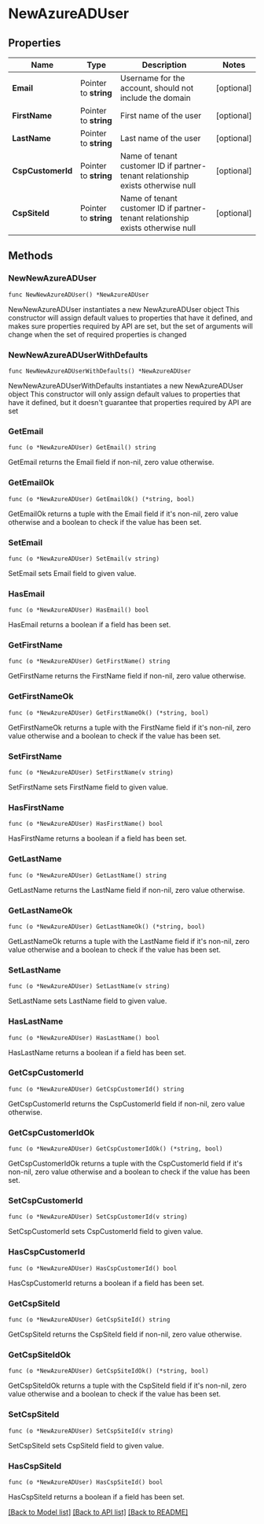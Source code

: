 # NewAzureADUser

## Properties

Name | Type | Description | Notes
------------ | ------------- | ------------- | -------------
**Email** | Pointer to **string** | Username for the account, should not include the domain | [optional] 
**FirstName** | Pointer to **string** | First name of the user | [optional] 
**LastName** | Pointer to **string** | Last name of the user | [optional] 
**CspCustomerId** | Pointer to **string** | Name of tenant customer ID if partner-tenant relationship exists otherwise null | [optional] 
**CspSiteId** | Pointer to **string** | Name of tenant customer ID if partner-tenant relationship exists otherwise null | [optional] 

## Methods

### NewNewAzureADUser

`func NewNewAzureADUser() *NewAzureADUser`

NewNewAzureADUser instantiates a new NewAzureADUser object
This constructor will assign default values to properties that have it defined,
and makes sure properties required by API are set, but the set of arguments
will change when the set of required properties is changed

### NewNewAzureADUserWithDefaults

`func NewNewAzureADUserWithDefaults() *NewAzureADUser`

NewNewAzureADUserWithDefaults instantiates a new NewAzureADUser object
This constructor will only assign default values to properties that have it defined,
but it doesn't guarantee that properties required by API are set

### GetEmail

`func (o *NewAzureADUser) GetEmail() string`

GetEmail returns the Email field if non-nil, zero value otherwise.

### GetEmailOk

`func (o *NewAzureADUser) GetEmailOk() (*string, bool)`

GetEmailOk returns a tuple with the Email field if it's non-nil, zero value otherwise
and a boolean to check if the value has been set.

### SetEmail

`func (o *NewAzureADUser) SetEmail(v string)`

SetEmail sets Email field to given value.

### HasEmail

`func (o *NewAzureADUser) HasEmail() bool`

HasEmail returns a boolean if a field has been set.

### GetFirstName

`func (o *NewAzureADUser) GetFirstName() string`

GetFirstName returns the FirstName field if non-nil, zero value otherwise.

### GetFirstNameOk

`func (o *NewAzureADUser) GetFirstNameOk() (*string, bool)`

GetFirstNameOk returns a tuple with the FirstName field if it's non-nil, zero value otherwise
and a boolean to check if the value has been set.

### SetFirstName

`func (o *NewAzureADUser) SetFirstName(v string)`

SetFirstName sets FirstName field to given value.

### HasFirstName

`func (o *NewAzureADUser) HasFirstName() bool`

HasFirstName returns a boolean if a field has been set.

### GetLastName

`func (o *NewAzureADUser) GetLastName() string`

GetLastName returns the LastName field if non-nil, zero value otherwise.

### GetLastNameOk

`func (o *NewAzureADUser) GetLastNameOk() (*string, bool)`

GetLastNameOk returns a tuple with the LastName field if it's non-nil, zero value otherwise
and a boolean to check if the value has been set.

### SetLastName

`func (o *NewAzureADUser) SetLastName(v string)`

SetLastName sets LastName field to given value.

### HasLastName

`func (o *NewAzureADUser) HasLastName() bool`

HasLastName returns a boolean if a field has been set.

### GetCspCustomerId

`func (o *NewAzureADUser) GetCspCustomerId() string`

GetCspCustomerId returns the CspCustomerId field if non-nil, zero value otherwise.

### GetCspCustomerIdOk

`func (o *NewAzureADUser) GetCspCustomerIdOk() (*string, bool)`

GetCspCustomerIdOk returns a tuple with the CspCustomerId field if it's non-nil, zero value otherwise
and a boolean to check if the value has been set.

### SetCspCustomerId

`func (o *NewAzureADUser) SetCspCustomerId(v string)`

SetCspCustomerId sets CspCustomerId field to given value.

### HasCspCustomerId

`func (o *NewAzureADUser) HasCspCustomerId() bool`

HasCspCustomerId returns a boolean if a field has been set.

### GetCspSiteId

`func (o *NewAzureADUser) GetCspSiteId() string`

GetCspSiteId returns the CspSiteId field if non-nil, zero value otherwise.

### GetCspSiteIdOk

`func (o *NewAzureADUser) GetCspSiteIdOk() (*string, bool)`

GetCspSiteIdOk returns a tuple with the CspSiteId field if it's non-nil, zero value otherwise
and a boolean to check if the value has been set.

### SetCspSiteId

`func (o *NewAzureADUser) SetCspSiteId(v string)`

SetCspSiteId sets CspSiteId field to given value.

### HasCspSiteId

`func (o *NewAzureADUser) HasCspSiteId() bool`

HasCspSiteId returns a boolean if a field has been set.


[[Back to Model list]](../README.md#documentation-for-models) [[Back to API list]](../README.md#documentation-for-api-endpoints) [[Back to README]](../README.md)



